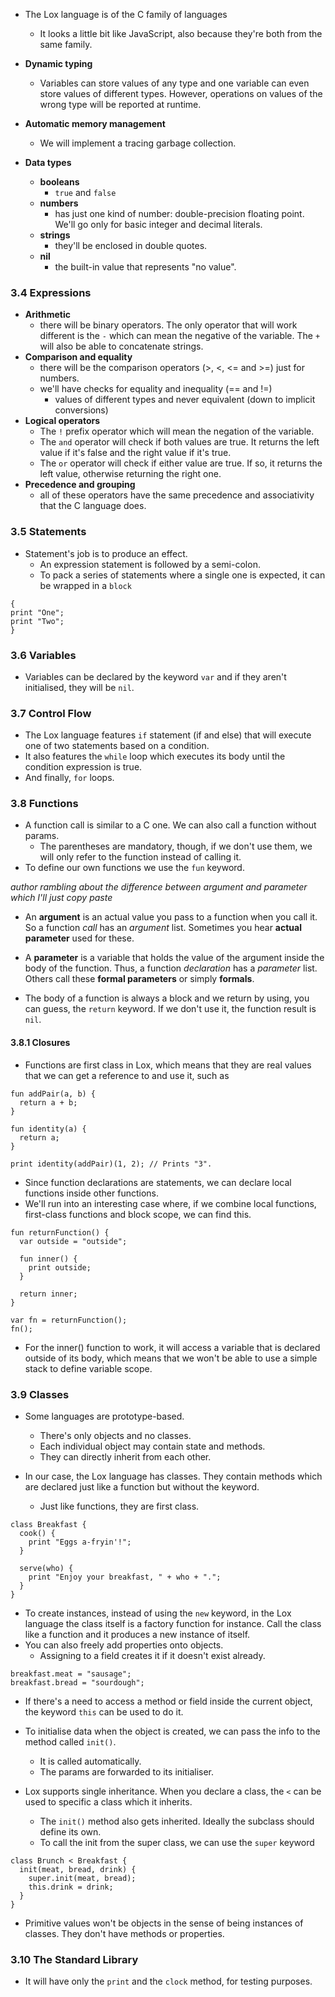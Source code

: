 - The Lox language is of the C family of languages
	- It looks a little bit like JavaScript, also because they're both from the same family.


- **Dynamic typing**
	- Variables can store values of any type and one variable can even store values of different types. However, operations on values of the wrong type will be reported at runtime.

- **Automatic memory management**
	- We will implement a tracing garbage collection.
- **Data types**
	- **booleans**
		- `true` and `false`
	- **numbers**
		- has just one kind of number: double-precision floating point. We'll go only for basic integer and decimal literals.
	- **strings**
		- they'll be enclosed in double quotes.
	-  **nil**
		- the built-in value that represents "no value".


### 3.4 Expressions

- **Arithmetic**
	- there will be binary operators. The only operator that will work different is the `-` which can mean the negative of the variable. The `+` will also be able to concatenate strings.
- **Comparison and equality**
	- there will be the comparison operators (>, <, <= and >=) just for numbers.
	- we'll have checks for equality and inequality (== and !=)
		- values of different types and never equivalent (down to implicit conversions)
- **Logical operators**
	- The `!` prefix operator which will mean the negation of the variable.
	- The `and` operator will check if both values are true. It returns the left value if it's false and the right value if it's true.
	- The `or` operator will check if either value are true. If so, it returns the left value, otherwise returning the right one.
- **Precedence and grouping**
	- all of these operators have the same precedence and associativity that the C language does.


### 3.5 Statements

- Statement's job is to produce an effect.
	- An expression statement is followed by a semi-colon.
	- To pack a series of statements where a single one is expected, it can be wrapped in a `block`

```Lox
{
print "One";
print "Two";
}
```

### 3.6 Variables

- Variables can be declared by the keyword `var` and if they aren't initialised, they will be `nil`.


### 3.7 Control Flow

- The Lox language features `if` statement (if and else) that will execute one of two statements based on a condition.
- It also features the `while` loop which executes its body until the condition expression is true.
- And finally, `for` loops.


### 3.8 Functions

- A function call is similar to a C one. We can also call a function without params.
	- The parentheses are mandatory, though, if we don't use them, we will only refer to the function instead of calling it.
- To define our own functions we use the `fun` keyword.

*author rambling about the difference between argument and parameter which I'll just copy paste*

- An **argument** is an actual value you pass to a function when you call it. So a function _call_ has an _argument_ list. Sometimes you hear **actual parameter** used for these.
- A **parameter** is a variable that holds the value of the argument inside the body of the function. Thus, a function _declaration_ has a _parameter_ list. Others call these **formal parameters** or simply **formals**.

- The body of a function is always a block and we return by using, you can guess, the `return` keyword. If we don't use it, the function result is `nil`.

#### 3.8.1 Closures

- Functions are first class in Lox, which means that they are real values that we can get a reference to and use it, such as 
``` Lox
fun addPair(a, b) {
  return a + b;
}

fun identity(a) {
  return a;
}

print identity(addPair)(1, 2); // Prints "3".
```
- Since function declarations are statements, we can declare local functions inside other functions.
- We'll run into an interesting case where, if we combine local functions, first-class functions and block scope, we can find this.

```Lox
fun returnFunction() {
  var outside = "outside";

  fun inner() {
    print outside;
  }

  return inner;
}

var fn = returnFunction();
fn();
```

- For the inner() function to work, it will access a variable that is declared outside of its body, which means that we won't be able to use a simple stack to define variable scope.


### 3.9 Classes

- Some languages are prototype-based.
	- There's only objects and no classes. 
	- Each individual object may contain state and methods.
	- They can directly inherit from each other.

- In our case, the Lox language has classes. They contain methods which are declared just like a function but without the keyword.
	- Just like functions, they are first class.

```Lox
class Breakfast {
  cook() {
    print "Eggs a-fryin'!";
  }

  serve(who) {
    print "Enjoy your breakfast, " + who + ".";
  }
}
```
- To create instances, instead of using the `new` keyword, in the Lox language the class itself is a factory function for instance. Call the class like a function and it produces a new instance of itself.
- You can also freely add properties onto objects.
	- Assigning to a field creates it if it doesn't exist already.

```Lox
breakfast.meat = "sausage";
breakfast.bread = "sourdough";
```
- If there's a need to access a method or field inside the current object, the keyword `this` can be used to do it.
- To initialise data when the object is created, we can pass the info to the method called `init()`.
	- It is called automatically.
	- The params are forwarded to its initialiser.

- Lox supports single inheritance. When you declare a class, the `<` can be used to specific a class which it inherits.
	- The `init()` method also gets inherited. Ideally the subclass should define its own.
	- To call the init from the super class, we can use the `super` keyword

``` Lox
class Brunch < Breakfast {
  init(meat, bread, drink) {
    super.init(meat, bread);
    this.drink = drink;
  }
}
```

- Primitive values won't be objects in the sense of being instances of classes. They don't have methods or properties.


### 3.10 The Standard Library

- It will have only the `print` and the `clock` method, for testing purposes.